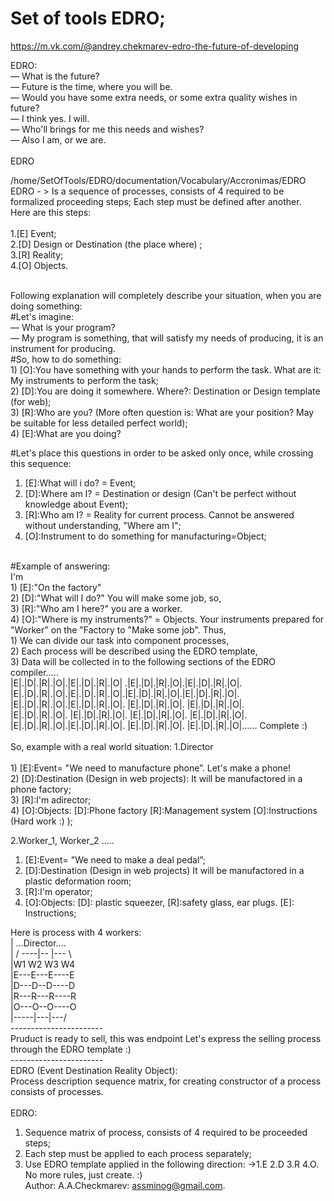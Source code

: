# Set of tools EDRO;

https://m.vk.com/@andrey.chekmarev-edro-the-future-of-developing


EDRO:<br/>
— What is the future? <br/>
— Future is the time, where you will be. <br/>
— Would you have some extra needs, or some extra quality wishes in future? <br/>
— I think yes. I will. <br/>
— Who'll brings for me this needs and wishes? <br/>
— Also I am, or we are. <br/>  <br/>
EDRO <br/>

/home/SetOfTools/EDRO/documentation/Vocabulary/Accronimas/EDRO <br/>
EDRO - > Is a sequence of processes, consists of 4 required to be formalized proceeding steps; 
Each step must be defined after another.  <br/>
Here are this steps: <br/>  <br/>
1.[E] Event; <br/>
2.[D] Design or Destination (the place where) ; <br/>
3.[R] Reality; <br/>
4.[O] Objects. <br/>

 <br/>
Following explanation will completely describe your situation, when you are doing something:  <br/>
#Let's imagine:  <br/>
— What is your program?  <br/>
— My program is something, that will satisfy my needs of producing, it is an instrument for producing.  <br/>
#So, how to do something:  <br/>
1) [O]:You have something with your hands to perform the task. What are it: My instruments to perform the task;  <br/>
2) [D]:You are doing it somewhere. Where?: Destination or Design template (for web); <br/>
3) [R]:Who are you? (More often question is: What are your position? May be suitable for less detailed perfect world); <br/>
4) [E]:What are you doing? <br/>

#Let's place this questions in order to be asked only once, while crossing this sequence: <br/>
1) [E]:What will i do? = Event; <br/>
2) [D]:Where am I? = Destination or design (Can't be perfect without knowledge about Event); <br/>
3) [R]:Who am I? = Reality for current process. Cannot be answered without understanding, "Where am I"; <br/>
4) [O]:Instrument to do something for manufacturing=Object; <br/>
<br/>
#Example of answering: <br/>
I'm <br/>
1) [E]:"On the factory"<br/>
2) [D]:"What will I do?" You will make some job, so, <br/>
3) [R]:"Who am I here?" you are a worker. <br/>
4) [O]:"Where is my instruments?" = Objects. Your instruments prepared for "Worker" on the "Factory to "Make some job".
Thus, <br/>
1) We can divide our task into component processes, <br/>
2) Each process will be described using the EDRO template, <br/>
3) Data will be collected in to the following sections of the EDRO compiler..… <br/>
|E|.|D|.|R|.|O|.|E|.|D|.|R|.|O| .|E|.|D|.|R|.|O|.|E|.|D|.|R|.|O|. <br/>
|E|.|D|.|R|.|O|.|E|.|D|.|R|.|O|.|E|.|D|.|R|.|O|.|E|.|D|.|R|.|O|. <br/>
|E|.|D|.|R|.|O|.|E|.|D|.|R|.|O|. |E|.|D|.|R|.|O|. |E|.|D|.|R|.|O|. <br/>
|E|.|D|.|R|.|O|. |E|.|D|.|R|.|O|. |E|.|D|.|R|.|O|. |E|.|D|.|R|.|O|. <br/>
|E|.|D|.|R|.|O|.|E|.|D|.|R|.|O|. |E|.|D|.|R|.|O|. |E|.|D|.|R|.|O|.….. Complete :) <br/>
<br/>
So, example with a real world situation:
1.Director <br/>
<br/>
1) [E]:Event= "We need to manufacture phone”. Let's make a phone! <br/>
2) [D]:Destination (Design in web projects): It will be manufactored in a phone factory; <br/>
3) [R]:I'm adirector; <br/>
4) [O]:Objects: [D]:Phone factory [R]:Management system [O]:Instructions (Hard work :) ); <br/>

2.Worker_1, Worker_2 ….. <br/>

1) [E]:Event= "We need to make a deal pedal”; <br/>
2) [D]:Destination (Design in web projects) It will be manufactored in a plastic deformation room; <br/>
3) [R]:I'm operator; <br/>
4) [O]:Objects: [D]: plastic squeezer, [R]:safety glass, ear plugs. [E]: Instructions; <br/>

Here is process with 4 workers: <br/>
| …Director…. <br/>
| / ----|-- |--- \ <br/>
|W1 W2 W3 W4 <br/>
|E---E---E----E <br/>
|D---D--D----D <br/>
|R---R---R----R <br/>
|O---O--O----O <br/>
|\-----|---|---/<br/>
-----------------------<br/>
Pruduct is ready to sell, this was endpoint Let's express the selling process through the EDRO template :) <br/>
-----------------------<br/>
EDRO (Event Destination Reality Object): <br/>
Process description sequence matrix, for creating constructor of a process consists of processes.  <br/>
 <br/>
EDRO:  <br/>
1) Sequence matrix of process, consists of 4 required to be proceeded steps;  <br/>
2) Each step must be applied to each process separately;  <br/>
3) Use EDRO template applied in the following direction: →1.E 2.D 3.R 4.O.  <br/>
No more rules, just create. :)  <br/>
Author: A.A.Checkmarev: assminog@gmail.com.  <br/>
